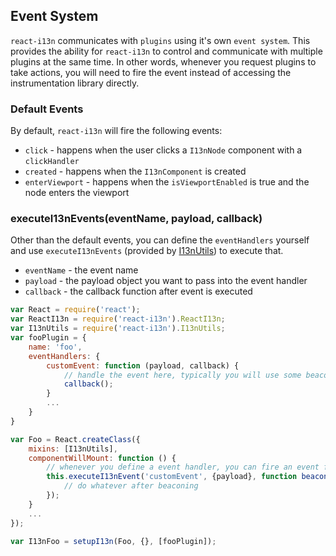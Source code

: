 ## Event System

`react-i13n` communicates with `plugins` using it's own `event system`. This provides the ability for `react-i13n` to control and communicate with multiple plugins at the same time. In other words, whenever you request plugins to take actions, you will need to fire the event instead of accessing the instrumentation library directly.

### Default Events
By default, `react-i13n` will fire the following events:
 * `click` - happens when the user clicks a `I13nNode` component with a `clickHandler`
 * `created` - happens when the `I13nComponent` is created
 * `enterViewport` - happens when the `isViewportEnabled` is true and the node enters the viewport

### executeI13nEvents(eventName, payload, callback)
Other than the default events, you can define the `eventHandlers` yourself and use `executeI13nEvents` (provided by [I13nUtils](../api/I13nUtils.md)) to execute that.
 * `eventName` - the event name
 * `payload` - the payload object you want to pass into the event handler
 * `callback` - the callback function after event is executed

```js
var React = require('react');
var ReactI13n = require('react-i13n').ReactI13n;
var I13nUtils = require('react-i13n').I13nUtils;
var fooPlugin = {
    name: 'foo',
    eventHandlers: {
        customEvent: function (payload, callback) {
            // handle the event here, typically you will use some beacon function to fire the beacon
            callback();
        }
        ...
    }
}

var Foo = React.createClass({
    mixins: [I13nUtils],
    componentWillMount: function () {
        // whenever you define a event handler, you can fire an event for that.
        this.executeI13nEvent('customEvent', {payload}, function beaconCallback () {
            // do whatever after beaconing
        });
    }
    ...
});

var I13nFoo = setupI13n(Foo, {}, [fooPlugin]);

```

